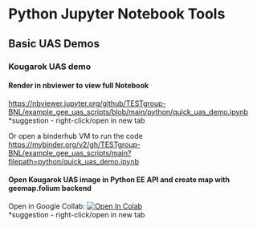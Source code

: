 # Python Jupyter Notebook Tools <br>

## Basic UAS Demos <br>

### Kougarok UAS demo

#### Render in nbviewer to view full Notebook
https://nbviewer.jupyter.org/github/TESTgroup-BNL/example_gee_uas_scripts/blob/main/python/quick_uas_demo.ipynb <br>
*suggestion - right-click/open in new tab
<br>

Or open a binderhub VM to run the code <br>
https://mybinder.org/v2/gh/TESTgroup-BNL/example_gee_uas_scripts/main?filepath=python/quick_uas_demo.ipynb
<br>

#### Open Kougarok UAS image in Python EE API and create map with geemap.folium backend <br>
Open in Google Collab: [![Open In Colab](https://colab.research.google.com/assets/colab-badge.svg)](https://colab.research.google.com/github/TESTgroup-BNL/example_gee_uas_scripts/blob/main/python/quick_uas_demo.ipynb) <br>
*suggestion - right-click/open in new tab
<br>
